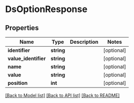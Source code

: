 # DsOptionResponse

## Properties
Name | Type | Description | Notes
------------ | ------------- | ------------- | -------------
**identifier** | **string** |  | [optional] 
**value_identifier** | **string** |  | [optional] 
**name** | **string** |  | [optional] 
**value** | **string** |  | [optional] 
**position** | **int** |  | [optional] 

[[Back to Model list]](../../README.md#documentation-for-models) [[Back to API list]](../../README.md#documentation-for-api-endpoints) [[Back to README]](../../README.md)

